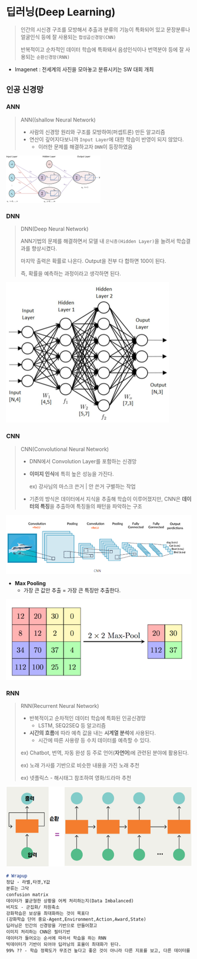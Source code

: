 # 딥러닝(Deep Learning)

> 인간의 시신경 구조를 모방해서 추출과 분류의 기능이 특화되어 있고 문장분류나 얼굴인식 등에 잘 사용되는 `합성곱신경망(CNN)`
>
> 반복적이고 순차적인 데이터 학습에 특화돼서 음성인식이나 번역분야 등에 잘 사용되는 `순환신경망(RNN)`

* Imagenet : 전세계의 사진을 모아놓고 분류시키는 SW 대회 개최

## 인공 신경망

### ANN

> ANN((shallow Neural Network)
>
> * 사람의 신경망 원리와 구조를 모방하여(퍼셉트론) 만든 알고리즘
> * 연산이 깊어지다보니까 `Input Layer`에 대한 학습이 반영이 되지 않았다.
>   * 이러한 문제를 해결하고자 `DNN`이 등장하였음

<img src="images/image" alt="Comparative analysis on Facebook post interaction using DNN, ELM and LSTM" style="zoom: 25%;" />

### DNN

> DNN(Deep Neural Network)
>
> ANN기법의 문제를 해결하면서 모델 내 `은닉층(Hidden Layer)`을 늘려서 학습결과를 향상시켰다.
>
> 마지막 출력은 확률로 나온다. Output을 전부 다 합하면 100이 된다.
>
> 즉, 확률을 예측하는 과정이라고 생각하면 된다.

<img src="images/img.jpg" alt="img" style="zoom: 50%;" />

### CNN

> CNN(Convolutional Neural Network)
>
> * DNN에서 Convolution Layer를 포함하는 신경망
>
> * **이미지 인식**에 특히 높은 성능을 가진다.
>
>   ex) 강사님의 마스크 쓴거 | 안 쓴거 구별하는 작업
>
> * 기존의 방식은 데이터에서 지식을 추출해 학습이 이루어졌지만, CNN은 **데이터의 특징**을 추출하여 특징들의 패턴을 파악하는 구조

![image-20210104223819948](images/image-20210104223819948.png)

* **Max Pooling**
  * 가장 큰 값만 추출 = 가장 큰 특징만 추출한다.

![image-20210104224042065](images/image-20210104224042065.png)

### RNN

> RNN(Recurrent Neural Network)
>
> * 반복적이고 순차적인 데이터 학습에 특화된 인공신경망
>   * LSTM, SEQ2SEQ 등 알고리즘
> * **시간의 흐름**에 따라 예측 값을 내는 **시계열 분석**에 사용된다.
>   * 시간에 따른 사용량 등 수치 데이터를 예측할 수 있다.
>
> ex) Chatbot, 번역, 자동 완성 등 주로 언어(**자연어**)에 관련된 분야에 활용된다.
>
> ex) 노래 가사를 기반으로 비슷한 내용을 가진 노래 추천
>
> ex) 넷플릭스 - 해시태그 참조하여 영화/드라마 추천

![image-20210104225019128](images/image-20210104225019128.png)



```markdown
# Wrapup
정답 - 라벨,타겟,Y값
분류는 그닥
confusion matrix
데이터가 불균형한 상황을 어케 처리하는지(Data Imbalanced)
비지도 - 군집화/ 차원축소
강화학습은 보상을 최대화하는 것이 목표다
(강화학습 단어 중요-Agent,Environment,Action,Award,State)
딥러닝은 인간의 신경망을 기반으로 만들어졌고
이미지 처리하는 CNN은 필터기반
데이터가 들어오는 순서에 따라서 학습을 하는 RNN
빅데이터가 기반이 되어야 딥러닝의 효율이 최대화가 된다.
99% ?? - 학습 정확도가 무조건 높다고 좋은 것이 아니라 다른 지표를 보고, 다른 데이터를 집어 넣어 결과가 어떻게 나오는 지 확인을 해야한다.
```

